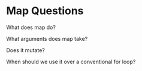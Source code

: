 # Map Questions

What does map do?

What arguments does map take?

Does it mutate?

When should we use it over a conventional for loop?
